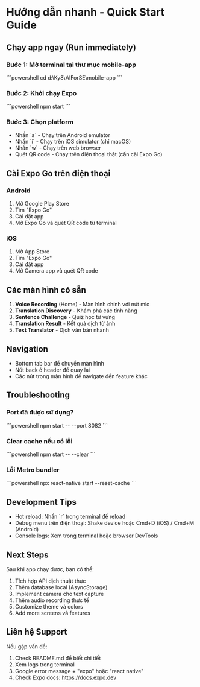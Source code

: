 # Hướng dẫn nhanh - Quick Start Guide

## Chạy app ngay (Run immediately)

### Bước 1: Mở terminal tại thư mục mobile-app
\`\`\`powershell
cd d:\Ky8\AIForSE\mobile-app
\`\`\`

### Bước 2: Khởi chạy Expo
\`\`\`powershell
npm start
\`\`\`

### Bước 3: Chọn platform
- Nhấn \`a\` - Chạy trên Android emulator
- Nhấn \`i\` - Chạy trên iOS simulator (chỉ macOS)
- Nhấn \`w\` - Chạy trên web browser
- Quét QR code - Chạy trên điện thoại thật (cần cài Expo Go)

## Cài Expo Go trên điện thoại

### Android
1. Mở Google Play Store
2. Tìm "Expo Go"
3. Cài đặt app
4. Mở Expo Go và quét QR code từ terminal

### iOS
1. Mở App Store
2. Tìm "Expo Go"
3. Cài đặt app
4. Mở Camera app và quét QR code

## Các màn hình có sẵn

1. **Voice Recording** (Home) - Màn hình chính với nút mic
2. **Translation Discovery** - Khám phá các tính năng
3. **Sentence Challenge** - Quiz học từ vựng
4. **Translation Result** - Kết quả dịch từ ảnh
5. **Text Translator** - Dịch văn bản nhanh

## Navigation

- Bottom tab bar để chuyển màn hình
- Nút back ở header để quay lại
- Các nút trong màn hình để navigate đến feature khác

## Troubleshooting

### Port đã được sử dụng?
\`\`\`powershell
npm start -- --port 8082
\`\`\`

### Clear cache nếu có lỗi
\`\`\`powershell
npm start -- --clear
\`\`\`

### Lỗi Metro bundler
\`\`\`powershell
npx react-native start --reset-cache
\`\`\`

## Development Tips

- Hot reload: Nhấn \`r\` trong terminal để reload
- Debug menu trên điện thoại: Shake device hoặc Cmd+D (iOS) / Cmd+M (Android)
- Console logs: Xem trong terminal hoặc browser DevTools

## Next Steps

Sau khi app chạy được, bạn có thể:
1. Tích hợp API dịch thuật thực
2. Thêm database local (AsyncStorage)
3. Implement camera cho text capture
4. Thêm audio recording thực tế
5. Customize theme và colors
6. Add more screens và features

## Liên hệ Support

Nếu gặp vấn đề:
1. Check README.md để biết chi tiết
2. Xem logs trong terminal
3. Google error message + "expo" hoặc "react native"
4. Check Expo docs: https://docs.expo.dev
